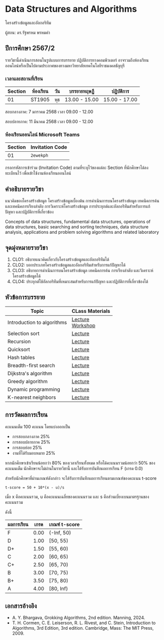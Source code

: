 # Data Structures and Algorithms
โครงสร้างข้อมูลและอัลกอริทึม

ผู้สอน: ดร.รัฐพรหม พรหมคำ


## ปีการศึกษา 2567/2
รายวิชานี้ดำเนินการสอนในรูปแบบการบรรยาย ปฏิบัติการทางคอมพิวเตอร์ 
อาจรวมถึงห้องเรียนออนไลน์หรือเป็นไปตามประกาศของทางมหาวิทยาลัยเทคโนโลยีราชมงคลธัญบุรี 


### เวลาและสถานที่เรียน

| Section | ห้องเรียน | วัน | บรรยายทฤษฏี  | ปฏิบัติการ  |
|--------|---------|----|---------------|---------------|
| 01     |  ST1905 | พุธ | 13.00 - 15.00  | 15.00 - 17.00|

สอบกลางภาค:  7 มกราคม 2568 เวลา 09.00 - 12.00

สอบปลายภาค:  11 มีนาคม 2568 เวลา 09.00 - 12.00

### ห้องเรียนออนไลน์ Microsoft Teams

| Section | Invitation Code | 
|---------|-----------------|
|     01  |  `2ewekph`      | 

กรอกรหัสการเข้าร่วม (Invitation Code) ตามที่ระบุไว้ของแต่ละ Section ที่นักศึกษาได้ลงทะเบียนไว้ เพื่อเข้าใช้งานห้องเรียนออนไลน์


## คำอธิบายรายวิชา

แนวคิดของโครงสร้างข้อมูล โครงสร้างข้อมูลเบื้องต้น การดำเนินการบนโครงสร้างข้อมูล เทคนิคการค้นและเทคนิคการเรียงลำดับ การวิเคราะห์โครงสร้างข้อมูล การประยุกต์และอัลกอริทึมสำหรับการแก้ปัญหา และปฏิบัติการที่เกี่ยวข้อง

Concepts of data structures, fundamental data structures, operations of data structures, basic searching and sorting techniques, data structure analysis, applications and problem solving algorithms and related laboratory



## จุดมุ่งหมายรายวิชา

1. CLO1: อธิบายแนวคิดเกี่ยวกับโครงสร้างข้อมูลและอัลกอริทึมได้
2. CLO2: บอกประเภทโครงสร้างข้อมูลและอัลกอริทึมสำหรับการแก้ปัญหาได้ 
3. CLO3: อธิบายการดำเนินการบนโครงสร้างข้อมูล เทคนิคการค้น การเรียงลำดับ และวิเคราะห์โครงสร้างข้อมูลได้
4. CLO4: ประยุกต์ใช้อัลกอริทึมที่เหมาะสมสำหรับการแก้ปัญหา และปฏิบัติการที่เกี่ยวข้องได้ 


## หัวข้อการบรรยาย

| Topic                    |  CLass Materials                |
|--------------------------|---------------------------------|
| Introduction to algorithms|  [Lecture](./materials/intro.pdf) <br> [Workshop](./materials/workshop_01.ipynb)|
| Selection sort            |  [Lecture](./materials/lecture_02.pdf) |
| Recursion                 |  [Lecture](./materials/lecture_03.pdf) |
| Quicksort                 |  [Lecture](./materials/lecture_04.pdf) |
| Hash tables               |  [Lecture](./materials/lecture_05.pdf) |
| Breadth-first search      |  [Lecture](./materials/lecture_06.pdf) |
| Dijkstra's algorithm      |  [Lecture](./materials/lecture_07.pdf) |
| Greedy algorithm          |  [Lecture](./materials/lecture_08.pdf) |
| Dynamic programming       |  [Lecture](./materials/lecture_09.pdf) |
| K-nearest neighbors       |  [Lecture](./materials/lecture_10.pdf) |



## การวัดผลการเรียน
คะแนนเต็ม 100 คะแนน โดยแบ่งออกเป็น
- การสอบกลางภาค 25%
- การสอบปลายภาค 25%
- การสอบย่อย 25%
- งานที่ได้รับมอบหมาย 25%

หากนักศึกษาเข้าเรียนน้อยกว่า 80% ของเวลาเรียนทั้งหมด
หรือได้คะแนนรวมน้อยกว่า 50% ของคะแนนเต็ม นักศึกษาจะไม่ผ่านในรายวิชานี้ และได้รับการบันทึกผลการเรียน F (เกรด 0.0) 

สำหรับนักศึกษาที่ผ่านเกณฑ์ดังกล่าว จะได้รับการบันทึกผลการเรียนตามเกณฑ์ของคะแนน t-score 

```
t-score = 50 + 10*(x - u)/s
```
เมื่อ x คือคะแนนรวม, u คือคะแนนเฉลี่ยของคะแนนรวม และ s คือส่วนเบี่ยงเบนมาตรฐานของคะแนนรวม

ดังนี้

| ผลการเรียน | เกรด | เกณฑ์ t-score |
|---------|------|--------------|
| F | 0.00 | (-Inf, 50) | 
| D | 1.00 | [50, 55) | 
| D+ | 1.50 | [55, 60) | 
| C | 2.00 | [60, 65) |
| C+ | 2.50 | [65, 70) |
| B | 3.00 | [70, 75) |
| B+ | 3.50 | [75, 80) |
| A | 4.00 | [80, Inf) |




## เอกสารอ้างอิง
- A. Y. Bhargava, Grokking Algorithms, 2nd edition. Manning, 2024.
- T. H. Cormen, C. E. Leiserson, R. L. Rivest, and C. Stein, Introduction to Algorithms, 3rd Edition, 3rd edition. Cambridge, Mass: The MIT Press, 2009.

